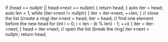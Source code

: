 if (head == nullptr || head->next == nullptr) {
return head;
}
auto iter = head;
auto len = 1;
while (iter->next != nullptr) {
iter = iter->next; ++len;
}
// close the list (create a ring)
iter->next = head;
iter = head;
// find one element before the new head
for (int i = 0; i < len - (k % len) - 1; ++i) {
iter = iter->next;
}
head = iter->next;
// open the list (break the ring)
iter->next = nullptr;
return head;